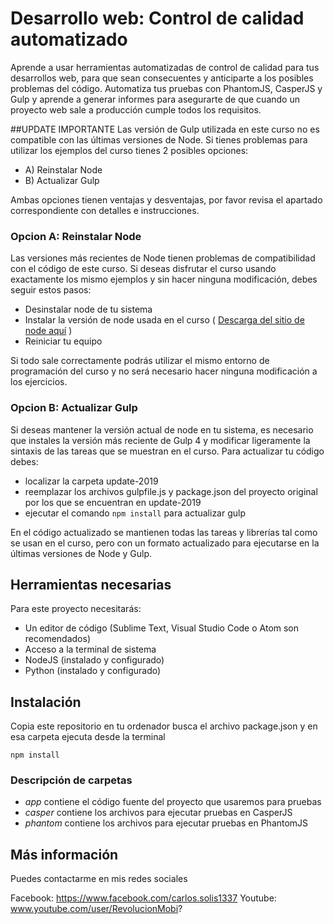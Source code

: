 # Desarrollo web: Control de calidad automatizado

Aprende a usar herramientas automatizadas de control de calidad para tus desarrollos web, para que sean consecuentes y anticiparte a los posibles problemas del código. Automatiza tus pruebas con PhantomJS, CasperJS y Gulp  y aprende a generar informes para asegurarte de que cuando un proyecto web sale a producción cumple todos los requisitos.


##UPDATE IMPORTANTE
Las versión de Gulp utilizada en este curso no es compatible con las últimas versiones de Node. Si tienes problemas para utilizar los ejemplos del curso tienes 2 posibles opciones:

- A) Reinstalar Node
- B) Actualizar Gulp

Ambas opciones tienen  ventajas y desventajas, por favor revisa el apartado correspondiente con detalles e instrucciones.

### Opcion A: Reinstalar Node

Las versiones más recientes de Node tienen problemas de compatibilidad con el código de este curso. Si deseas disfrutar el curso usando exactamente los mismo ejemplos y sin hacer ninguna modificación, debes seguir estos pasos:

- Desinstalar node de tu sistema
- Instalar la versión de node usada en el curso ( [Descarga del sitio de node aquí](https://nodejs.org/download/release/v6.10.0/) )
- Reiniciar tu equipo

Si todo sale correctamente podrás utilizar el mismo entorno de programación del curso y no será necesario hacer ninguna modificación a los ejercicios.

### Opcion B: Actualizar Gulp

Si deseas mantener la versión actual de node en tu sistema, es necesario que instales la versión más reciente de Gulp 4 y modificar ligeramente la sintaxis de las tareas que se muestran en el curso. Para actualizar tu código debes:

- localizar la carpeta update-2019
- reemplazar los archivos gulpfile.js y package.json del proyecto original por los que se encuentran en update-2019
- ejecutar el comando `npm install` para actualizar gulp

En el código actualizado se mantienen todas las tareas y librerías tal como se usan en el curso, pero con un formato actualizado para ejecutarse en la últimas versiones de Node y Gulp.


## Herramientas necesarias

Para este proyecto necesitarás:
- Un editor de código (Sublime Text, Visual Studio Code o Atom son recomendados)
- Acceso a la terminal de sistema
- NodeJS (instalado y configurado)
- Python (instalado y configurado)

## Instalación
Copia este repositorio en tu ordenador busca el archivo package.json y en esa carpeta ejecuta desde la terminal

```npm install```


### Descripción de carpetas
- *app* contiene el código fuente del proyecto que usaremos para pruebas
- *casper* contiene los archivos para ejecutar pruebas en CasperJS
- *phantom* contiene los archivos para ejecutar pruebas en PhantomJS

## Más información

Puedes contactarme en mis redes sociales

Facebook: https://www.facebook.com/carlos.solis1337
Youtube: www.youtube.com/user/RevolucionMobi?
